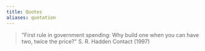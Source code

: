 ```yaml
---
title: Quotes
aliases: quotation
---
```


> "First rule in government spending: Why build one when you can have two, twice the price?"
	S. R. Hadden
		Contact (1997)
